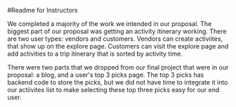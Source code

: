 #Readme for Instructors

We completed a majority of the work we intended in our proposal. 
The biggest part of our proposal was getting an activity itinerary working. There are two user types: vendors and customers. Vendors can create activiites, that show up on the explore page. Customers can visit the explore page and add activities to a trip itinerary that is sorted by activity time.

There were two parts that we dropped from our final project that were in our proposal: a blog, and a user's top 3 picks page.
The top 3 picks has backend code to store the picks, but we did not have time to integrate it into our actiivites list to make selecting these top three picks easy for our end user.

